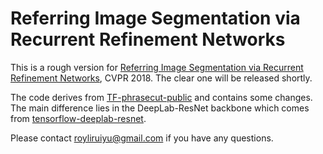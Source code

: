 # Referring Image Segmentation via Recurrent Refinement Networks

This is a rough version for [Referring Image Segmentation via Recurrent Refinement Networks](http://openaccess.thecvf.com/content_cvpr_2018/html/Li_Referring_Image_Segmentation_CVPR_2018_paper.html), CVPR 2018. The clear one will be released shortly.

The code derives from [TF-phrasecut-public](https://github.com/chenxi116/TF-phrasecut-public) and contains some changes. The main difference lies in the DeepLab-ResNet backbone which comes from [tensorflow-deeplab-resnet](https://github.com/DrSleep/tensorflow-deeplab-resnet).

Please contact royliruiyu@gmail.com if you have any questions.